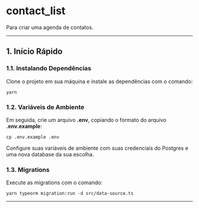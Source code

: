 # contact_list
Para criar uma agenda de contatos.

---

## 1. Início Rápido

### 1.1. Instalando Dependências

Clone o projeto em sua máquina e instale as dependências com o comando:

```shell
yarn
```

### 1.2. Variáveis de Ambiente

Em seguida, crie um arquivo **.env**, copiando o formato do arquivo **.env.example**:

```
cp .env.example .env
```

Configure suas variáveis de ambiente com suas credenciais do Postgres e uma nova database da sua escolha.

### 1.3. Migrations

Execute as migrations com o comando:

```
yarn typeorm migration:run -d src/data-source.ts
```

---
